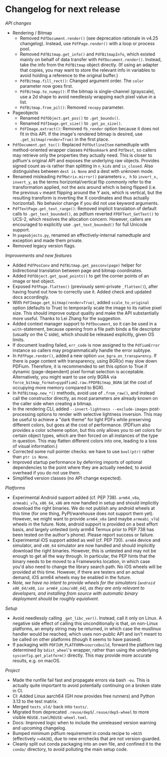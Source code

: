 <!-- SPDX-FileCopyrightText: 2025 geisserml <geisserml@gmail.com> -->
<!-- SPDX-License-Identifier: CC-BY-4.0 -->

<!-- List character: dash (-) -->

# Changelog for next release

*API changes*
- Rendering / Bitmap
  * Removed `PdfDocument.render()` (see deprecation rationale in v4.25 changelog). Instead, use `PdfPage.render()` with a loop or process pool.
  * Removed `PdfBitmap.get_info()` and `PdfBitmapInfo`, which existed mainly on behalf of data transfer with `PdfDocument.render()`. Instead, take the info from the `PdfBitmap` object directly. (If using an adapter that copies, you may want to store the relevant info in variables to avoid holding a reference to the original buffer.)
  * `PdfBitmap.fill_rect()`: Changed argument order. The `color` parameter now goes first.
  * `PdfBitmap.to_numpy()`: If the bitmap is single-channel (grayscale), use a 2d shape to avoid needlessly wrapping each pixel value in a list.
  * `PdfBitmap.from_pil()`: Removed `recopy` parameter.
- Pageobjects
  * Renamed `PdfObject.get_pos()` to `.get_bounds()`.
  * Renamed `PdfImage.get_size()` to `.get_px_size()`.
  * `PdfImage.extract()`: Removed `fb_render` option because it does not fit in this API. If the image's rendered bitmap is desired, use `.get_bitmap(render=True)` in the first place.
- `PdfDocument.get_toc()`: Replaced `PdfOutlineItem` namedtuple with method-oriented wrapper classes `PdfBookmark` and `PdfDest`, so callers may retrieve only the properties they actually need. This is closer to pdfium's original API and exposes the underlying raw objects. Provides signed count as-is rather than splitting in `n_kids` and `is_closed`. Also distinguishes between `dest is None` and a dest with unknown mode.
- Renamed misleading `PdfMatrix.mirror()` parameters `v, h` to `invert_x, invert_y`, as the terms horizontal/vertical flip commonly refer to the transformation applied, not the axis around which is being flipped (i.e. the previous `v` meant flipping around the Y axis, which is vertical, but the resulting transform is inverting the X coordinates and thus actually horizontal). No behavior change if you did not use keyword arguments.
- `PdfTextPage.get_text_range()`: Removed implicit translation of default calls to `.get_text_bounded()`, as pdfium reverted `FPDFText_GetText()` to UCS-2, which resolves the allocation concern. However, callers are encouraged to explicitly use `.get_text_bounded()` for full Unicode support.
- In `pageobjects.py`, renamed an effectively-internal namedtuple and exception and made them private.
- Removed legacy version flags.

*Improvements and new features*
- Added `PdfPosConv` and `PdfBitmap.get_posconv(page)` helper for bidirectional translation between page and bitmap coordinates.
- Added `PdfObject.get_quad_points()` to get the corner points of an image or text object.
- Exposed `PdfPage.flatten()` (previously semi-private `_flatten()`), after having found out how to correctly use it. Added check and updated docs accordingly.
- With `PdfImage.get_bitmap(render=True)`, added `scale_to_original` option (defaults to True) to temporarily scale the image to its native pixel size. This should improve output quality and make the API substantially more useful. Thanks to Lei Zhang for the suggestion.
- Added context manager support to `PdfDocument`, so it can be used in a `with`-statement, because opening from a file path binds a file descriptor (usually on the C side), which should be released explicitly, given OS limits.
- If document loading failed, `err_code` is now assigned to the `PdfiumError` instance so callers may programmatically handle the error subtype.
- In `PdfPage.render()`, added a new option `use_bgra_on_transparency`. If there is page content with transparency, using BGR(x) may slow down PDFium. Therefore, it is recommended to set this option to True if dynamic (page-dependent) pixel format selection is acceptable. Alternatively, you might want to use only BGRA via `force_bitmap_format=pypdfium2.raw.FPDFBitmap_BGRA` (at the cost of occupying more memory compared to BGR).
- In `PdfBitmap.new_*()` methods, avoid use of `.from_raw()`, and instead call the constructor directly, as most parameters are already known on the caller side when creating a bitmap.
- In the rendering CLI, added `--invert-lightness --exclude-images` post-processing options to render with selective lightness inversion. This may be useful to achieve a "dark theme" for light PDFs while preserving different colors, but goes at the cost of performance. (PDFium also provides a color scheme option, but this only allows you to set colors for certain object types, which are then forced on all instances of the type in question. This may flatten different colors into one, leading to a loss of visual information.)
- Corrected some null pointer checks: we have to use `bool(ptr)` rather than `ptr is None`.
- Improved startup performance by deferring imports of optional dependencies to the point where they are actually needed, to avoid overhead if you do not use them.
- Simplified version classes (no API change expected).

*Platforms*
- Experimental Android support added (cf. PEP 738). `arm64_v8a`, `armeabi_v7a`, `x86_64`, `x86` are now handled in setup and should implicitly download the right binaries. We do not publish any android wheels at this time (for one thing, PyPI/warehouse does not support them yet). However, we might want to provide `arm64_v8a` (and maybe `armeabi_v7a`) wheels in the future. Note, android support is provided on a best effort basis, and largely untested (only arm64 Termux prior to PEP 738 has been tested on the author's phone). Please report success or failure.
- Experimental iOS support added as well (cf. PEP 730). `arm64` device and simulator, and `x86_64` simulator are now handled and should implicitly download the right binaries. However, this is untested and may not be enough to get all the way through. In particular, the PEP hints that the binary needs to be moved to a Frameworks location, in which case you'd also need to change the library search path. No iOS wheels will be provided at this time. However, if there are testers and an actual demand, iOS arm64 wheels may be enabled in the future.
- *Note, we have no intent to provide wheels for the simulators (`android x86_64/x86`, `ios arm64_simu/x86_64`), as they are only relevant to developers, and installing from source with automatic binary deployment should be roughly equialvent.*

*Setup*
- Avoid needlessly calling `_get_libc_ver()`. Instead, call it only on Linux. A negative side effect of calling this unconditionally is that, on non-Linux platforms, an empty string may be returned, in which case the musllinux handler would be reached, which uses non-public API and isn't meant to be called on other platforms (though it seems to have passed).
- If packaging with `PDFIUM_PLATFORM=sourcebuild`, forward the platform tag determined by `bdist_wheel`'s wrapper, rather than using the underlying `sysconfig.get_platform()` directly. This may provide more accurate results, e.g. on macOS.

*Project*
- Made the runfile fail fast and propagate errors via bash `-eu`. This is actually quite important to avoid potentially continuing on a broken state in CI.
- CI: Added Linux aarch64 (GH now provides free runners) and Python 3.13 to the test matrix.
- Merged `tests_old/` back into `tests/`.
- Migrated from deprecated `.reuse/dep5`/`.reuse/dep5-wheel` to more visible `REUSE.toml`/`REUSE-wheel.toml`.
- Docs: Improved logic when to include the unreleased version warning and upcoming changelog.
- Bumped minimum pdfium requirement in conda recipe to `>6635` (effectively `>=6638`), due to new errchecks that are not version-guarded.
- Cleanly split out conda packaging into an own file, and confined it to the `conda/` directory, to avoid polluting the main setup code.
